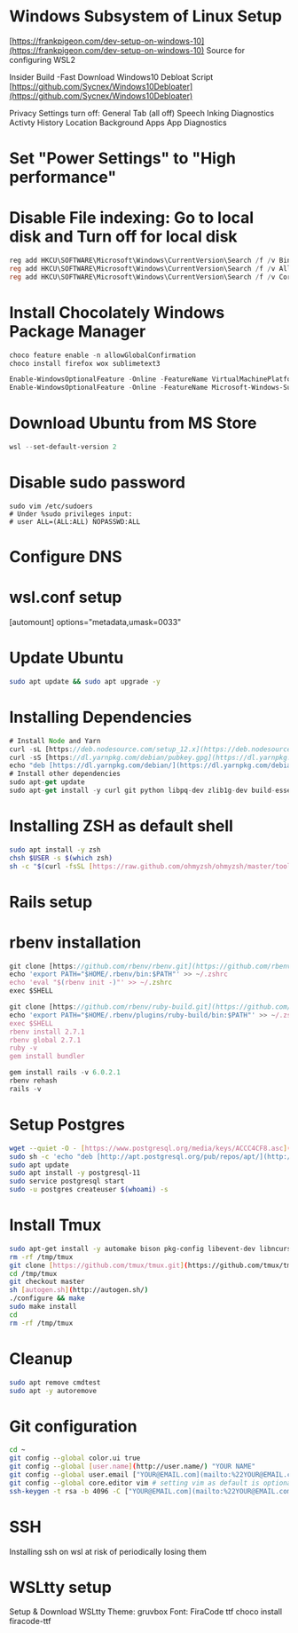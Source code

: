 # Windows Subsystem of Linux Setup

[https://frankpigeon.com/dev-setup-on-windows-10](https://frankpigeon.com/dev-setup-on-windows-10)
Source for configuring WSL2

Insider Build -Fast
Download Windows10 Debloat Script
[https://github.com/Sycnex/Windows10Debloater](https://github.com/Sycnex/Windows10Debloater)

Privacy Settings turn off:
General Tab (all off)
Speech
Inking
Diagnostics
Activty History
Location
Background Apps
App Diagnostics

# Set "Power Settings" to "High performance"

# Disable File indexing: Go to local disk and Turn off for local disk

```powershell
reg add HKCU\SOFTWARE\Microsoft\Windows\CurrentVersion\Search /f /v BingSearchEnabled /t REG_DWORD /d 0
reg add HKCU\SOFTWARE\Microsoft\Windows\CurrentVersion\Search /f /v AllowSearchToUseLocation /t REG_DWORD /d 0
reg add HKCU\SOFTWARE\Microsoft\Windows\CurrentVersion\Search /f /v CortanaConsent /t REG_DWORD /d 0
```

# Install Chocolately Windows Package Manager

```powershell
choco feature enable -n allowGlobalConfirmation
choco install firefox wox sublimetext3
```

```powershell
Enable-WindowsOptionalFeature -Online -FeatureName VirtualMachinePlatform
Enable-WindowsOptionalFeature -Online -FeatureName Microsoft-Windows-Subsystem-Linux
```

# Download Ubuntu from MS Store

```powershell
wsl --set-default-version 2
```

# Disable sudo password

```
sudo vim /etc/sudoers
# Under %sudo privileges input:
# user ALL=(ALL:ALL) NOPASSWD:ALL
```

# Configure DNS

# wsl.conf setup
[automount]
options="metadata,umask=0033"

# Update Ubuntu

```bash
sudo apt update && sudo apt upgrade -y
```

# Installing Dependencies

```jsx
# Install Node and Yarn
curl -sL [https://deb.nodesource.com/setup_12.x](https://deb.nodesource.com/setup_12.x) | sudo -E bash -
curl -sS [https://dl.yarnpkg.com/debian/pubkey.gpg](https://dl.yarnpkg.com/debian/pubkey.gpg) | sudo apt-key add -
echo "deb [https://dl.yarnpkg.com/debian/](https://dl.yarnpkg.com/debian/) stable main" | sudo tee /etc/apt/sources.list.d/yarn.list
# Install other dependencies
sudo apt-get update
sudo apt-get install -y curl git python libpq-dev zlib1g-dev build-essential libssl-dev libreadline-dev libyaml-dev libsqlite3-dev sqlite3 libxml2-dev libxslt1-dev libcurl4-openssl-dev software-properties-common libffi-dev nodejs
```

# Installing ZSH as default shell

```bash
sudo apt install -y zsh
chsh $USER -s $(which zsh)
sh -c "$(curl -fsSL [https://raw.github.com/ohmyzsh/ohmyzsh/master/tools/install.sh](https://raw.github.com/ohmyzsh/ohmyzsh/master/tools/install.sh))"
```

# Rails setup

# rbenv installation

```jsx
git clone [https://github.com/rbenv/rbenv.git](https://github.com/rbenv/rbenv.git) ~/.rbenv
echo 'export PATH="$HOME/.rbenv/bin:$PATH"' >> ~/.zshrc
echo 'eval "$(rbenv init -)"' >> ~/.zshrc
exec $SHELL
```

```jsx
git clone [https://github.com/rbenv/ruby-build.git](https://github.com/rbenv/ruby-build.git) ~/.rbenv/plugins/ruby-build
echo 'export PATH="$HOME/.rbenv/plugins/ruby-build/bin:$PATH"' >> ~/.zshrc
exec $SHELL
rbenv install 2.7.1
rbenv global 2.7.1
ruby -v
gem install bundler
```

```jsx
gem install rails -v 6.0.2.1
rbenv rehash
rails -v
```

# Setup Postgres

```bash
wget --quiet -O - [https://www.postgresql.org/media/keys/ACCC4CF8.asc](https://www.postgresql.org/media/keys/ACCC4CF8.asc) | sudo apt-key add -
sudo sh -c 'echo "deb [http://apt.postgresql.org/pub/repos/apt/](http://apt.postgresql.org/pub/repos/apt/) $(lsb_release -sc)-pgdg main" > /etc/apt/sources.list.d/PostgreSQL.list'
sudo apt update
sudo apt install -y postgresql-11
sudo service postgresql start
sudo -u postgres createuser $(whoami) -s
```

# Install Tmux

```bash
sudo apt-get install -y automake bison pkg-config libevent-dev libncurses5-dev
rm -rf /tmp/tmux
git clone [https://github.com/tmux/tmux.git](https://github.com/tmux/tmux.git) /tmp/tmux
cd /tmp/tmux
git checkout master
sh [autogen.sh](http://autogen.sh/)
./configure && make
sudo make install
cd
rm -rf /tmp/tmux
```

# Cleanup

```bash
sudo apt remove cmdtest
sudo apt -y autoremove
```

# Git configuration

```bash
cd ~
git config --global color.ui true
git config --global [user.name](http://user.name/) "YOUR NAME"
git config --global user.email ["YOUR@EMAIL.com](mailto:%22YOUR@EMAIL.com)"
git config --global core.editor vim # setting vim as default is optional
ssh-keygen -t rsa -b 4096 -C ["YOUR@EMAIL.com](mailto:%22YOUR@EMAIL.com)"
```

# SSH

Installing ssh on wsl at risk of periodically losing them

# WSLtty setup

Setup & Download WSLtty
Theme: gruvbox
Font: FiraCode ttf
choco install firacode-ttf
